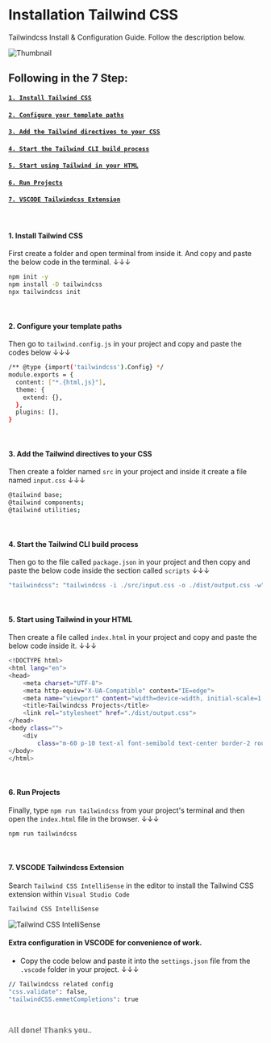 # Installation Tailwind CSS
Tailwindcss Install &amp; Configuration Guide. Follow the description below.

![Thumbnail](https://lh3.googleusercontent.com/drive-viewer/AJc5JmS3S2bhn5u41T82MdIaofTtqAUpCa5Hg_Q-YLxiUmxO1pKz7dBfDUO4BPS-Mi-p91I52DJ-HpDgpduxYjKAOVMRtMt3AA=w1366-h649)

## Following in the 7 Step:

#### [`1. Install Tailwind CSS`](#install-tailwindcss)
#### [`2. Configure your template paths`](#configure-paths)
#### [`3. Add the Tailwind directives to your CSS`](#add-css)
#### [`4. Start the Tailwind CLI build process`](#cli-build)
#### [`5. Start using Tailwind in your HTML`](#html-linked)
#### [`6. Run Projects`](#run-project)
#### [`7. VSCODE Tailwindcss Extension`](#vscode-extension)

</br>

#### <a name="install-tailwindcss">**1.** Install Tailwind CSS</a>
First create a folder and open terminal from inside it. And copy and paste the below code in the terminal. ↓↓↓
```bash
npm init -y
npm install -D tailwindcss
npx tailwindcss init
```
</br>

#### <a name="configure-paths">**2.** Configure your template paths</a>
Then go to `tailwind.config.js` in your project and copy and paste the codes below ↓↓↓

```bash
/** @type {import('tailwindcss').Config} */
module.exports = {
  content: ["*.{html,js}"],
  theme: {
    extend: {},
  },
  plugins: [],
}
```
</br>

#### <a name="add-css">**3.** Add the Tailwind directives to your CSS</a>
Then create a folder named `src` in your project and inside it create a file named `input.css` ↓↓↓
```bash
@tailwind base;
@tailwind components;
@tailwind utilities;
```
</br>

#### <a name="cli-build">**4.** Start the Tailwind CLI build process</a>
Then go to the file called `package.json` in your project and then copy and paste the below code inside the section called `scripts` ↓↓↓

```bash
"tailwindcss": "tailwindcss -i ./src/input.css -o ./dist/output.css -w"
```
</br>

#### <a name="html-linked">**5.** Start using Tailwind in your HTML</a>
Then create a file called `index.html` in your project and copy and paste the below code inside it. ↓↓↓

```bash
<!DOCTYPE html>
<html lang="en">
<head>
    <meta charset="UTF-8">
    <meta http-equiv="X-UA-Compatible" content="IE=edge">
    <meta name="viewport" content="width=device-width, initial-scale=1.0">
    <title>Tailwindcss Projects</title>
    <link rel="stylesheet" href="./dist/output.css">
</head>
<body class="">
    <div
        class="m-60 p-10 text-xl font-semibold text-center border-2 rounded-xl bg-gray-900 text-cyan-200 border-sky-400">HELLO! Tailwind CSS</div>
</body>
</html>
```
</br>

#### <a name="run-project">**6.** Run Projects</a>
Finally, type `npm run tailwindcss` from your project's terminal and then open the `index.html` file in the browser. ↓↓↓

```bash
npm run tailwindcss
```
</br>

#### <a name="vscode-extension">**7.** VSCODE Tailwindcss Extension</a>
Search `Tailwind CSS IntelliSense` in the editor to install the Tailwind CSS extension within `Visual Studio Code`

```bash
Tailwind CSS IntelliSense
```

![Tailwind CSS IntelliSense](https://lh3.googleusercontent.com/drive-viewer/AJc5JmRueA-kP6ukVIziTZEwqAtKWmMsUGdBCKcyn0JnLKmiEOtJzRT98uII2aPeQfJUyFkLNaMmXrsLBWQbiBNEiERLbfHSHQ=w1366-h649)

#### Extra configuration in VSCODE for convenience of work.
- Copy the code below and paste it into the `settings.json` file from the `.vscode` folder in your project. ↓↓↓

```bash
// Tailwindcss related config
"css.validate": false,
"tailwindCSS.emmetCompletions": true
```
</br>

𝔸𝕝𝕝 𝕕𝕠𝕟𝕖! 𝕋𝕙𝕒𝕟𝕜𝕤 𝕪𝕠𝕦..
